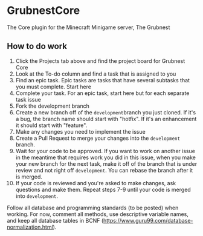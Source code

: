 # GrubnestCore
The Core plugin for the Minecraft Minigame server, The Grubnest

## How to do work
1. Click the Projects tab above and find the project board for Grubnest Core
2. Look at the To-do column and find a task that is assigned to you
3. Find an epic task. Epic tasks are tasks that have several subtasks that you must complete. Start here
4. Complete your task. For an epic task, start here but for each separate task issue
5. Fork the development branch
5. Create a new branch off of the `development`branch you just cloned. If it's a bug, the branch name should start with "hotfix". If it's an enhancement it should start with "feature".
6. Make any changes you need to implement the issue
7. Create a Pull Request to merge your changes into the `development` branch.
8. Wait for your code to be approved. If you want to work on another issue in the meantime that requires work you did in this issue, when you make your new branch for the next task, make it off of the branch that is under review and not right off `development`. You can rebase the branch after it is merged.
9. If your code is reviewed and you're asked to make changes, ask questions and make them. Repeat steps 7-9 until your code is merged into `development`.

Follow all database and programming standards (to be posted) when working. For now, comment all methods, use descriptive variable names, and keep all database tables in BCNF (https://www.guru99.com/database-normalization.html).
